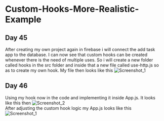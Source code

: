 # Custom-Hooks-More-Realistic-Example
## Day 45  
After creating my own project again in firebase i will connect the add task app to the database. I can now see that custom hooks can be created whenever there is the need of multiple uses. So i will create a new folder called hooks in the src folder and inside that a new file called use-http.js so as to create my own hook. My file then looks like this ![Screenshot_1](https://user-images.githubusercontent.com/90603989/177600540-ef3d1986-5d81-4be2-80cb-54170352ee38.png)  
## Day 46  
Using my hook now in the code and implementing it inside App.js. It looks like this then ![Screenshot_2](https://user-images.githubusercontent.com/90603989/177790776-a38e4a14-4673-45dc-9ffe-b4beb15bf300.png)  
After adjusting the custom hook logic my App.js looks like this ![Screenshot_1](https://user-images.githubusercontent.com/90603989/178026852-fb9a4aea-f4da-414a-b9ca-237eebfc8071.png)
